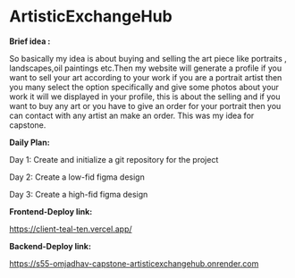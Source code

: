# ArtisticExchangeHub


**Brief idea :**

So basically my idea is about buying and selling the art piece like portraits , landscapes,oil paintings etc.Then my website will generate a profile if you want to sell your art according to your work if you are a portrait artist then you many select the option specifically and give some photos about your work it will we displayed in your profile, this is about the selling and if you want to buy any art or you have to give an order for your portrait then  you can contact with any artist an make  an order. This was my idea for capstone.


**Daily Plan:**

Day 1: Create and initialize a git repository for the project

Day 2: Create a low-fid figma design

Day 3: Create a high-fid figma design


**Frontend-Deploy link:**

https://client-teal-ten.vercel.app/

**Backend-Deploy link:**

https://s55-omjadhav-capstone-artisticexchangehub.onrender.com